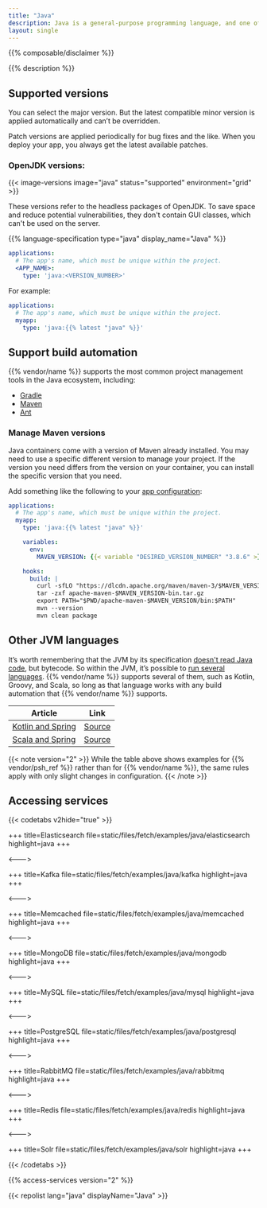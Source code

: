 ```yaml
---
title: "Java"
description: Java is a general-purpose programming language, and one of the most popular in the world today. {{% vendor/name %}} supports Java runtimes that can be used with build management tools such as Gradle, Maven, and Ant.
layout: single
---
```


{{% composable/disclaimer %}}

{{% description %}}

## Supported versions

You can select the major version. But the latest compatible minor version is applied automatically and can’t be overridden.

Patch versions are applied periodically for bug fixes and the like. When you deploy your app, you always get the latest available patches.

### OpenJDK versions:

{{< image-versions image="java" status="supported" environment="grid" >}}

These versions refer to the headless packages of OpenJDK.
To save space and reduce potential vulnerabilities, they don't contain GUI classes, which can't be used on the server.

{{% language-specification type="java" display_name="Java" %}}

```yaml {configFile="app"}
applications:
  # The app's name, which must be unique within the project.
  <APP_NAME>:
    type: 'java:<VERSION_NUMBER>'
```

For example:

```yaml {configFile="app"}
applications:
  # The app's name, which must be unique within the project.
  myapp:
    type: 'java:{{% latest "java" %}}'
```

## Support build automation

{{% vendor/name %}} supports the most common project management tools in the Java ecosystem, including:

* [Gradle](https://gradle.org/)
* [Maven](https://maven.apache.org/)
* [Ant](https://ant.apache.org/)

### Manage Maven versions

Java containers come with a version of Maven already installed.
You may need to use a specific different version to manage your project.
If the version you need differs from the version on your container, you can install the specific version that you need.

Add something like the following to your [app configuration](../../create-apps/_index.md):

```yaml {configFile="app"}
applications:
  # The app's name, which must be unique within the project.
  myapp:
    type: 'java:{{% latest "java" %}}'

    variables:
      env:
        MAVEN_VERSION: {{< variable "DESIRED_VERSION_NUMBER" "3.8.6" >}}

    hooks:
      build: |
        curl -sfLO "https://dlcdn.apache.org/maven/maven-3/$MAVEN_VERSION/binaries/apache-maven-$MAVEN_VERSION-bin.tar.gz"
        tar -zxf apache-maven-$MAVEN_VERSION-bin.tar.gz
        export PATH="$PWD/apache-maven-$MAVEN_VERSION/bin:$PATH"
        mvn --version
        mvn clean package
```
## Other JVM languages

It’s worth remembering that the JVM by its specification [doesn't read Java code](https://docs.oracle.com/javase/specs/jvms/se8/html/index.html), but bytecode. So within the JVM, it’s possible to [run several languages](https://en.wikipedia.org/wiki/List_of_JVM_languages). {{% vendor/name %}} supports several of them, such as Kotlin, Groovy, and Scala, so long as that language works with any build automation that {{% vendor/name %}} supports.

| Article                                                      | Link                                                         |
| ------------------------------------------------------------ | ------------------------------------------------------------ |
| [Kotlin and Spring](https://platform.sh/blog/2019/ready-to-have-fun-try-kotlin-and-spring/) | [Source](https://github.com/platformsh-templates/spring-kotlin) |
| [Scala and Spring](https://dzone.com/articles/spring-scala-cloud-psh) | [Source](https://github.com/platformsh-examples/scala)       |

{{< note version="2" >}}
While the table above shows examples for {{% vendor/psh_ref %}} rather than for {{% vendor/name %}}, the same rules apply with only slight changes in configuration.
{{< /note >}}

## Accessing services

{{< codetabs v2hide="true" >}}

+++
title=Elasticsearch
file=static/files/fetch/examples/java/elasticsearch
highlight=java
+++

<--->

+++
title=Kafka
file=static/files/fetch/examples/java/kafka
highlight=java
+++

<--->

+++
title=Memcached
file=static/files/fetch/examples/java/memcached
highlight=java
+++

<--->

+++
title=MongoDB
file=static/files/fetch/examples/java/mongodb
highlight=java
+++

<--->

+++
title=MySQL
file=static/files/fetch/examples/java/mysql
highlight=java
+++

<--->

+++
title=PostgreSQL
file=static/files/fetch/examples/java/postgresql
highlight=java
+++

<--->

+++
title=RabbitMQ
file=static/files/fetch/examples/java/rabbitmq
highlight=java
+++

<--->

+++
title=Redis
file=static/files/fetch/examples/java/redis
highlight=java
+++

<--->

+++
title=Solr
file=static/files/fetch/examples/java/solr
highlight=java
+++

{{< /codetabs >}}

{{% access-services version="2" %}}

{{< repolist lang="java" displayName="Java" >}}
